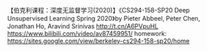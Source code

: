 

<!--
 * @version:
 * @Author:  StevenJokess https://github.com/StevenJokess
 * @Date: 2020-11-11 21:31:21
 * @LastEditors:  StevenJokess https://github.com/StevenJokess
 * @LastEditTime: 2020-11-11 21:32:12
 * @Description:
 * @TODO::
 * @Reference:
-->

【伯克利课程：深度无监督学习(2020)】《CS294-158-SP20 Deep Unsupervised Learning Spring 2020》by Pieter Abbeel, Peter Chen, Jonathan Ho, Aravind Srinivas http://t.cn/A6PVpuHL
https://www.bilibili.com/video/av87459951/
homework:
https://sites.google.com/view/berkeley-cs294-158-sp20/home
